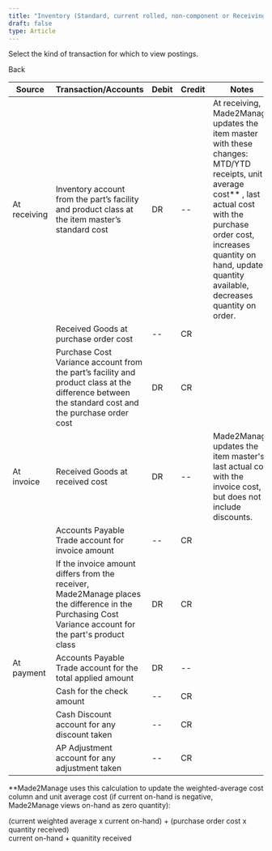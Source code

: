 ```yaml
---
title: "Inventory (Standard, current rolled, non-component or Receiving)"
draft: false
type: Article
---
```


Select the kind of transaction for which to view postings. 

Back

| Source       | Transaction/Accounts                                                                                                                                    | Debit | Credit | Notes                                                                                                                                                                                                                                               |
|--------------|---------------------------------------------------------------------------------------------------------------------------------------------------------|-------|--------|-----------------------------------------------------------------------------------------------------------------------------------------------------------------------------------------------------------------------------------------------------|
| At receiving | Inventory account from the part’s facility and product class at the item master’s standard cost                                                         | DR    | --     | At receiving, Made2Manage updates the item master with these changes: MTD/YTD receipts, unit-average cost** , last actual cost with the purchase order cost, increases quantity on hand, updates quantity available, decreases quantity on order. |
|              | Received Goods at purchase order cost                                                                                                                   | --    | CR     |                                                                                                                                                                                                                                                     |
|              | Purchase Cost Variance account from the part’s facility and product class at the difference between the standard cost and the purchase order cost       | DR    | CR     |                                                                                                                                                                                                                                                     |
| At invoice   | Received Goods at received cost                                                                                                                         | DR    | --     | Made2Manage updates the item master's last actual cost with the invoice cost, but does not include discounts.                                                                                                                                       |
|              | Accounts Payable Trade account for invoice amount                                                                                                       | --    | CR     |                                                                                                                                                                                                                                                     |
|              | If the invoice amount differs from the receiver, Made2Manage places the difference in the Purchasing Cost Variance account for the part's product class | DR    | CR     |                                                                                                                                                                                                                                                     |
| At payment   | Accounts Payable Trade account for the total applied amount                                                                                             | DR    | --     |                                                                                                                                                                                                                                                     |
|              | Cash for the check amount                                                                                                                               | --    | CR     |                                                                                                                                                                                                                                                     |
|              | Cash Discount account for any discount taken                                                                                                            | --    | CR     |                                                                                                                                                                                                                                                     |
|              | AP Adjustment account for any adjustment taken                                                                                                          | --    | CR     |                                                                                                                                                                                                                                                     |

**Made2Manage uses this calculation to update the weighted-average cost column and unit average cost (if current on-hand is negative, Made2Manage views on-hand as zero quantity):

(current weighted average x current on-hand) + (purchase order cost x quantity received)  
current on-hand + quanitity received